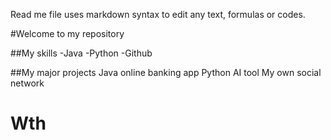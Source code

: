 Read me file uses markdown syntax to edit any text, formulas or codes.

#Welcome to my repository

##My skills
-Java
-Python
-Github

##My major projects
Java online banking app
Python AI tool
My own social network


# Wth
